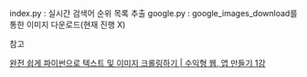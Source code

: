 index.py : 실시간 검색어 순위 목록 추출
google.py : google_images_download를 통한 이미지 다운로드(현재 진행 X)

참고

[완전 쉽게 파이썬으로 텍스트 및 이미지 크롤링하기 | 수익형 웹, 앱 만들기 1강](https://youtu.be/ZTJjW7XuHIY)
